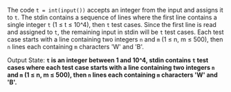 The code `t = int(input())` accepts an integer from the input and assigns it to `t`. The stdin contains a sequence of lines where the first line contains a single integer `t` (1 ≤ t ≤ 10^4), then `t` test cases. Since the first line is read and assigned to `t`, the remaining input in stdin will be `t` test cases. Each test case starts with a line containing two integers `n` and `m` (1 ≤ n, m ≤ 500), then `n` lines each containing `m` characters 'W' and 'B'.

Output State: **`t` is an integer between 1 and 10^4, stdin contains `t` test cases where each test case starts with a line containing two integers `n` and `m` (1 ≤ n, m ≤ 500), then `n` lines each containing `m` characters 'W' and 'B'.**